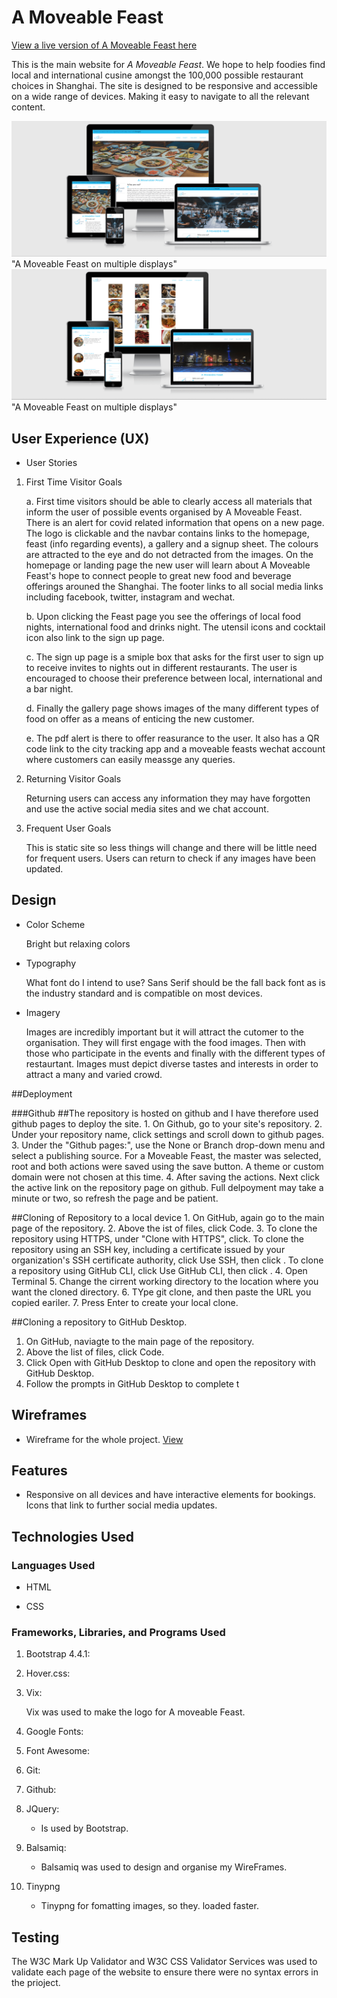 # **A Moveable Feast**

[View a live version of A Moveable Feast here](https://michellecoffey.github.io/A_Moveable_Feast_Shanghai/index.html)

This is the main website for *A Moveable Feast*. We hope to help foodies find local and international cusine amongst the 100,000 possible restaurant choices          in Shanghai. The site is designed to be responsive and accessible on a wide range of devices. Making it easy to navigate to all the relevant content.


![alt text](images/display.png) "A Moveable Feast on multiple displays"
![alt text](images/displaydiff.png) "A Moveable Feast on multiple displays"
## User Experience (UX)

* User Stories 
 
 1. First Time Visitor Goals

    a. First time visitors should be able to clearly access all materials that inform the user of possible events organised by A Moveable Feast. 
        There is an alert for covid related information that opens on a new page. The logo is clickable and the navbar contains links to the homepage, 
        feast (info regarding events), a gallery and a signup sheet. The colours are attracted to the eye and do not detracted from the images.  On the homepage 
        or landing page the new user will learn about A Moveable Feast's hope to connect people to great new food and beverage offerings arouned the Shanghai. The 
        footer links to all social media links including facebook, twitter, instagram and wechat.
    
        
    b. Upon clicking the Feast page you see the offerings of local food nights, international food and drinks night. The utensil icons and cocktail icon also link to the sign up page.


    c. The sign up page is a smiple box that asks for the first user to sign up to receive invites to nights out in different restaurants. The user is encouraged to choose their preference between local, international and a bar night. 

    d. Finally the gallery page shows images of the many different types of food on offer as a means of enticing the new customer. 

    e. The pdf alert is there to offer reasurance to the user. It also has a QR code link to the city tracking app and a moveable feasts wechat account where customers can easily meassge any queries. 

 2. Returning Visitor Goals 

     Returning users can access any information they may have forgotten and use the active social media sites and we chat account. 

    

 3. Frequent User Goals 

    This is static site so less things will change and there will be little need for frequent users. Users can return to check if any images have been updated. 


  ## Design 

  * Color Scheme  

    Bright but relaxing colors  

  * Typography 
    
    What font do I intend to use? Sans Serif should be the fall back font as is the industry standard and is compatible on most devices. 

  * Imagery

    Images are incredibly important but it will attract the cutomer to the organisation. They will first engage with the food images. Then with those who participate in the events and finally with the different types of restaurtant. Images must depict diverse tastes and interests in order to attract a many and varied crowd. 

  ##Deployment 

  ###Github
  ##The repository is hosted on github and I have therefore used github pages to deploy the site. 
    1. On Github, go to your site's repository.
    2. Under your repository name, click settings and scroll down to github pages. 
    3. Under the "Github pages:", use the None or Branch drop-down menu and select a publishing source. For a Moveable Feast, the master was selected, root and both actions were saved using the save button. A theme or custom domain were not chosen at this time. 
    4. After saving the actions. Next click the active link on the repository page on github. Full delpoyment may take a minute or two, so refresh the page and be patient. 
  
  ##Cloning of Repository to a local device
    1. On GitHub, again go to the main page of the repository. 
    2. Above the ist of files, click Code. 
    3. To clone the repository using HTTPS, under "Clone with HTTPS", click. 
       To clone the repository using an SSH key, including a certificate issued by your organization's SSH certificate authority, click Use SSH, then click . 
       To clone a repository using GitHub CLI, click Use GitHub CLI, then click .
    4. Open Terminal 
    5. Change the cirrent working directory to the location where you want the cloned directory. 
    6. TYpe git clone, and then paste the URL you copied eariler. 
    7. Press Enter to create your local clone. 

  ##Cloning a repository to GitHub Desktop. 
  1. On GitHub, naviagte to the main page of the repository.
  2. Above the list of files, click Code. 
  3. Click  Open with GitHub Desktop to clone and open the repository with GitHub Desktop.
  4. Follow the prompts in GitHub Desktop to complete t
## Wireframes

* Wireframe for the whole project. [View](wireframe/amf.pdf)
  
## Features  

* Responsive on all devices and have interactive elements for bookings. Icons that link to further social media updates.

## Technologies Used 

### Languages Used 


* HTML

* CSS


### Frameworks, Libraries, and Programs Used 

1. Bootstrap 4.4.1:

2. Hover.css:

3.  Vix:

    Vix was used to make the logo for A moveable Feast. 

4. Google Fonts:

5. Font Awesome:

6. Git:

7. Github:

8. JQuery: 

    * Is used by Bootstrap.

9. Balsamiq: 

    * Balsamiq was used to design and organise my WireFrames. 

10. Tinypng
     * Tinypng for fomatting images, so they. loaded faster.

## Testing 

The W3C Mark Up Validator and W3C CSS Validator Services was used to validate each page of the website to ensure there were no syntax errors in the prioject. 
